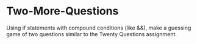 # Two-More-Questions
Using if statements with compound conditions (like &amp;&amp;), make a guessing game of two questions similar to the Twenty Questions assignment.
